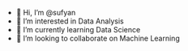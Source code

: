 - 👋 Hi, I’m @sufyan
- 👀 I’m interested in Data Analysis
- 🌱 I’m currently learning Data Science
- 💞️ I’m looking to collaborate on Machine Learning

<!---
sufyandroid/sufyandroid is a ✨ special ✨ repository because its `README.md` (this file) appears on your GitHub profile.
You can click the Preview link to take a look at your changes.
--->
